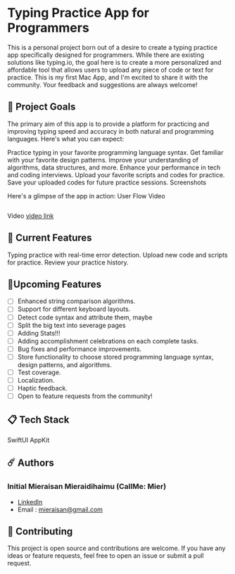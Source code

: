 # Typing Practice App for Programmers

This is a personal project born out of a desire to create a typing practice app specifically designed for programmers. While there are existing solutions like typing.io, the goal here is to create a more personalized and affordable tool that allows users to upload any piece of code or text for practice. This is my first Mac App, and I'm excited to share it with the community. Your feedback and suggestions are always welcome!

## 🌟 Project Goals

The primary aim of this app is to provide a platform for practicing and improving typing speed and accuracy in both natural and programming languages. Here's what you can expect:

Practice typing in your favorite programming language syntax.
Get familiar with your favorite design patterns.
Improve your understanding of algorithms, data structures, and more.
Enhance your performance in tech and coding interviews.
Upload your favorite scripts and codes for practice.
Save your uploaded codes for future practice sessions.
Screenshots

Here's a glimpse of the app in action: User Flow Video

<img src="" width="">

Video [video link](screenshots/userflow.mp4)

## 🌈 Current Features

Typing practice with real-time error detection.
Upload new code and scripts for practice.
Review your practice history.

## 🔮Upcoming Features

- [ ] Enhanced string comparison algorithms.
- [ ] Support for different keyboard layouts.
- [ ] Detect code syntax and attribute them, maybe
- [ ] Split the big text into severage pages
- [ ] Adding Stats!!!
- [ ] Adding accomplishment celebrations on each complete tasks.
- [ ] Bug fixes and performance improvements.
- [ ] Store functionality to choose stored programming language syntax, design patterns, and algorithms.
- [ ] Test coverage.
- [ ] Localization.
- [ ] Haptic feedback.
- [ ] Open to feature requests from the community!

## 📋 Tech Stack

SwiftUI
AppKit

## ☄️ Authors

### Initial Mieraisan Mieraidihaimu (CallMe: Mier)
- [LinkedIn](https://www.linkedin.com/in/mier/)
- Email : mieraisan@gmail.com

## 🌝 Contributing

This project is open source and contributions are welcome. If you have any ideas or feature requests, feel free to open an issue or submit a pull request.

